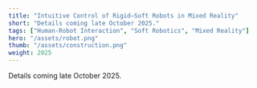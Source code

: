 ```yaml
---
title: "Intuitive Control of Rigid–Soft Robots in Mixed Reality"
short: "Details coming late October 2025."
tags: ["Human-Robot Interaction", "Soft Robotics", "Mixed Reality"]
hero: "/assets/robot.png"
thumb: "/assets/construction.png"
weight: 2025
---
```


Details coming late October 2025.